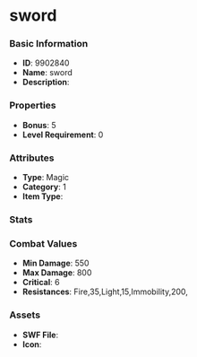 # sword



### Basic Information

- **ID**: 9902840
- **Name**: sword
- **Description**: 

### Properties

- **Bonus**: 5
- **Level Requirement**: 0

### Attributes

- **Type**: Magic
- **Category**: 1
- **Item Type**: 

### Stats


### Combat Values

- **Min Damage**: 550
- **Max Damage**: 800
- **Critical**: 6
- **Resistances**: Fire,35,Light,15,Immobility,200,

### Assets

- **SWF File**: 
- **Icon**: 

